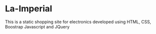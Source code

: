 # La-Imperial
This is a static shopping site for electronics developed using HTML, CSS, Boostrap Javascript and JQuery
